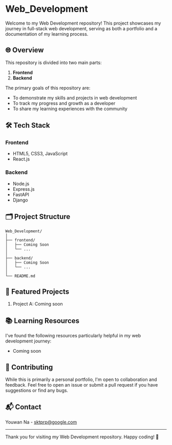 # Web_Development

Welcome to my Web Development repository! This project showcases my journey in full-stack web development, serving as both a portfolio and a documentation of my learning process.

## 🌐 Overview

This repository is divided into two main parts:

1. **Frontend**
2. **Backend**

The primary goals of this repository are:
- To demonstrate my skills and projects in web development
- To track my progress and growth as a developer
- To share my learning experiences with the community

## 🛠️ Tech Stack

### Frontend
- HTML5, CSS3, JavaScript
- React.js

### Backend
- Node.js
- Express.js
- FastAPI
- Django

## 🗂️ Project Structure

```
Web_Development/
│
├── frontend/
│   ├── Coming Soon
│   └── ...
│
├── backend/
│   ├── Coming Soon
│   └── ...
│
└── README.md
```

## 🚀 Featured Projects

1. Project A: Coming soon

## 📚 Learning Resources

I've found the following resources particularly helpful in my web development journey:

- Coming soon

## 🤝 Contributing

While this is primarily a personal portfolio, I'm open to collaboration and feedback. Feel free to open an issue or submit a pull request if you have suggestions or find any bugs.

## 📬 Contact

Youwan Na - sktprp@google.com

---

Thank you for visiting my Web Development repository. Happy coding! 🎉
